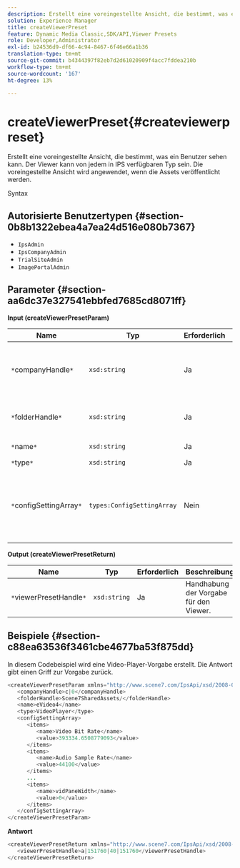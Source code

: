 ```yaml
---
description: Erstellt eine voreingestellte Ansicht, die bestimmt, was ein Benutzer sehen kann. Der Viewer kann von jedem in IPS verfügbaren Typ sein. Die voreingestellte Ansicht wird angewendet, wenn die Assets veröffentlicht werden.
solution: Experience Manager
title: createViewerPreset
feature: Dynamic Media Classic,SDK/API,Viewer Presets
role: Developer,Administrator
exl-id: b24536d9-df66-4c94-8467-6f46e66a1b36
translation-type: tm+mt
source-git-commit: b4344397f82eb7d2d61020909f4acc7fddea210b
workflow-type: tm+mt
source-wordcount: '167'
ht-degree: 13%

---
```


# createViewerPreset{#createviewerpreset}

Erstellt eine voreingestellte Ansicht, die bestimmt, was ein Benutzer sehen kann. Der Viewer kann von jedem in IPS verfügbaren Typ sein. Die voreingestellte Ansicht wird angewendet, wenn die Assets veröffentlicht werden.

Syntax

## Autorisierte Benutzertypen {#section-0b8b1322ebea4a7ea24d516e080b7367}

* `IpsAdmin`
* `IpsCompanyAdmin`
* `TrialSiteAdmin`
* `ImagePortalAdmin`

## Parameter {#section-aa6dc37e327541ebbfed7685cd8071ff}

**Input (createViewerPresetParam)**

| Name | Typ | Erforderlich | Beschreibung |
|---|---|---|---|
| `*`companyHandle`*` | `xsd:string` | Ja | Das Handle der Firma, die die Viewer-Vorgaben und -Elemente enthält. |
| `*`folderHandle`*` | `xsd:string` | Ja | Das Handle des Ordners, der die Assets enthält. |
| `*`name`*` | `xsd:string` | Ja | Viewer-Name. |
| `*`type`*` | `xsd:string` | Ja | Viewer-Typ. |
| `*`configSettingArray`*` | `types:ConfigSettingArray` | Nein | Ein Array, das Namen, Werte und Griffe von Bildern enthält, auf die Sie Vorgaben anwenden. |

**Output (createViewerPresetReturn)**

| Name | Typ | Erforderlich | Beschreibung |
|---|---|---|---|
| `*`viewerPresetHandle`*` | `xsd:string` | Ja | Handhabung der Vorgabe für den Viewer. |

## Beispiele {#section-c88ea63536f3461cbe4677ba53f875dd}

In diesem Codebeispiel wird eine Video-Player-Vorgabe erstellt. Die Antwort gibt einen Griff zur Vorgabe zurück.

```java
<createViewerPresetParam xmlns="http://www.scene7.com/IpsApi/xsd/2008-01-15">
   <companyHandle>c|0</companyHandle>
   <folderHandle>Scene7SharedAssets/</folderHandle>
   <name>eVideo4</name>
   <type>VideoPlayer</type>
   <configSettingArray>
      <items>
         <name>Video Bit Rate</name>
         <value>393334.6508779093</value>
      </items>
      <items>
         <name>Audio Sample Rate</name>
         <value>44100</value>
      </items>
      ...
      <items>
         <name>vidPaneWidth</name>
         <value>0</value>
      </items>
   </configSettingArray>
</createViewerPresetParam>
```

**Antwort**

```java
<createViewerPresetReturn xmlns="http://www.scene7.com/IpsApi/xsd/2008-01-15">
   <viewerPresetHandle>a|151760|40|151760</viewerPresetHandle>
</createViewerPresetReturn>
```
